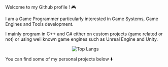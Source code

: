 Welcome to my Github profile ! :video_game: 

I am a Game Programmer particularly interested in Game Systems, Game Engines and Tools development.

I mainly program in C++ and C# either on custom projects (game related or not) or using well known game engines such as Unreal Engine and Unity.

<div align="center">

![Top Langs](https://github-readme-stats-nu-steel-42.vercel.app/api/top-langs/?username=sitalbi&layout=compact&theme=dark)

</div>


You can find some of my personal projects below :arrow_down:

